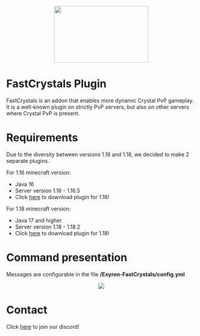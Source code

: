 <p align="center">
  <img src="https://i.imgur.com/jOxHje1.png" width="250" height="150">
</p>

# FastCrystals Plugin

FastCrystals is an addon that enables more dynamic Crystal PvP gameplay. It is a well-known plugin on strictly PvP servers, but also on other servers where Crystal PvP is present.

# Requirements

Due to the diversity between versions 1.16 and 1.18, we decided to make 2 separate plugins. 

For 1.16 minecraft version:
 - Java 16
 - Server version 1.16 - 1.16.5
 - Click <a href="https://github.com/ExyronProvider/FastCrystalsPlugin/releases/download/FastCrystalsPlugin/fast-crystals-plugin-1.16.jar">here</a> to download plugin for 1.16!

For 1.18 minecraft version:
 - Java 17 and higher
 - Server version 1.18 - 1.18.2
 - Click <a href="https://github.com/ExyronProvider/FastCrystalsPlugin/releases/download/FastCrystalsPlugin/fast-crystals-plugin-1.18.jar">here</a> to download plugin for 1.18!

# Command presentation

Messages are configurable in the file **/Exyron-FastCrystals/config.yml**

<p align="center">
  <img src="https://im.ezgif.com/tmp/ezgif-1-ab05437db8.gif">
</p>

# Contact

Click <a href="http://discord.exyron.xyz/">here</a> to join our discord!
